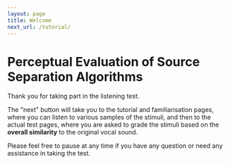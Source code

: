 ```yaml
---
layout: page
title: Welcome
next_url: /tutorial/
---
```

# Perceptual Evaluation of Source Separation Algorithms

Thank you for taking part in the listening test.

The "next" button will take you to the tutorial and familiarisation pages, where you can listen to various samples of the stimuli, and then to the actual test pages, where you are asked to grade the stimuli based on the **overall similarity** to the original vocal sound.

Please feel free to pause at any time if you have any question or need any assistance in taking the test.